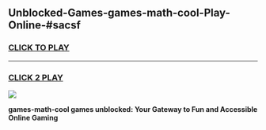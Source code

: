 
## Unblocked-Games-games-math-cool-Play-Online-#sacsf
<h3>
<a href="https://premium.freeplayer.one?title=games-math-cool&ref=27F">CLICK TO PLAY</a></h3>
<hr>

<h3>
<a href="https://premium.freeplayer.one?title=games-math-cool&ref=27F">CLICK 2 PLAY</a>
  
</h3>

<a href="https://premium.freeplayer.one?title=games-math-cool&ref=27F"><img src="https://clearcache.store/games.png"></a>


**games-math-cool games unblocked: Your Gateway to Fun and Accessible Online Gaming**
